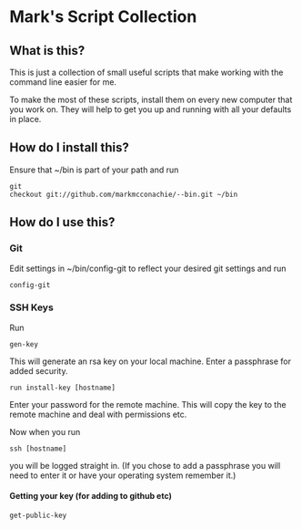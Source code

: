 Mark's Script Collection
========================

What is this?
-------------

This is just a collection of small useful scripts that make working with the command line easier for me.

To make the most of these scripts, install them on every new computer that you work on. They will help to get you up and running with all your defaults in place.

How do I install this?
----------------------
Ensure that ~/bin is part of your path and
run <pre><code>git checkout git://github.com/markmcconachie/--bin.git ~/bin </code></pre>

How do I use this?
------------------

### Git

Edit settings in ~/bin/config-git to reflect your desired git settings and run
<pre><code>config-git</code></pre>

### SSH Keys

Run 
<pre><code>gen-key</code></pre>

This will generate an rsa key on your local machine. Enter a passphrase for added security.

<pre><code>run install-key [hostname]</code></pre>

Enter your password for the remote machine. This will copy the key to the remote machine and deal with permissions etc.

Now when you run

<pre><code>ssh [hostname]</code></pre>

you will be logged straight in. (If you chose to add a passphrase you will need to enter it or have your operating system remember it.)

#### Getting your key (for adding to github etc)
<pre><code>get-public-key</code></pre>